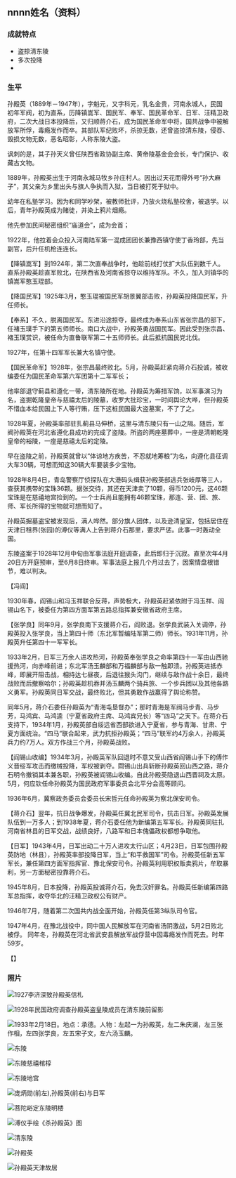 ## nnnn姓名（资料）

### 成就特点

- 盗掠清东陵
- 多次投降​
- ​


### 生平

孙殿英（1889年－1947年），字魁元，又字科元，乳名金贵，河南永城人，民国初年军阀，初为直系，历降镇嵩军、国民军、奉军、国民革命军、日军、汪精卫政府，二次大战日本投降后，又归顺蒋介石，成为国民革命军中将，国共战争中被解放军所俘，毒瘾发作而卒。其部队军纪败坏，杀掠无数，还曾盗掠清东陵，侵吞、毁损文物无数，恶名昭彰，人称东陵大盗。

讽刺的是，其子孙天义曾任陕西省政协副主席、黄帝陵基金会会长，专门保护、收藏古文物。





1889年，孙殿英出生于河南永城马牧乡孙庄村人。因出过天花而得外号“孙大麻子”，其父亲为乡里出头与旗人争执而入狱，当日被打死于狱中。

幼年在私塾学习。因为和同学吵架，被教师批评，乃放火烧私塾校舍，被退学。以后，青年孙殿英成为赌徒，并染上鸦片烟瘾。

他先参加民间秘密组织“庙道会”，成为会首；

1922年，他拉着会众投入河南陆军第一混成团团长兼豫西镇守使丁香玲部，先当副官，后升任机枪连连长。

【降镇嵩军】到1924年，第二次直奉战争时，他趁前线打仗扩大队伍到数千人。直系孙殿英趁直军败北，在陕西省及河南省掠夺以维持军队。不久，加入刘镇华的镇嵩军憨玉琨部。

【降国民军】1925年3月，憨玉琨被国民军胡景翼部击败，孙殿英投降国民军，升任师长。

【奉系】不久，脱离国民军。东进沿途掠夺，最终成为奉系山东省张宗昌的部下，任褚玉璞手下的第五师师长。南口大战中，孙殿英勇战国民军。因此受到张宗昌、褚玉璞赏识，被任命为直鲁联军第二十五师师长。此后抵抗国民党北伐。

1927年，任第十四军军长兼大名镇守使。

【国民革命军】1928年，张宗昌最终败北。5月，孙殿英赶紧向蒋介石投诚，被收编委任为国民革命军第六军团第十二军军长；

他率部退守蓟县和遵化一带，清东陵所在地。孙殿英为筹措军饷，以军事演习为名，盗掘乾隆皇帝与慈禧太后的陵墓，收罗大批珍宝，一时间舆论大哗，但孙殿英不惜血本给民国上下人等行贿，压下这桩民国最大盗墓案，不了了之。

1928年夏，孙殿英率部驻扎蓟县马伸桥，这里与清东陵只有一山之隔。随后，军阀孙殿英在河北省遵化县成功的完成了盗陵。所盗的两座墓葬中，一座是清朝乾隆皇帝的裕陵，一座是慈禧太后的定陵。

早在盗陵之前，孙殿英就曾以“体谅地方疾苦，不忍就地筹粮”为名，向遵化县征调大车30辆，可想而知这30辆大车要装多少宝物。

1928年8月4日，青岛警察厅侦探队在大港码头缉获孙殿英部逃兵张岐厚等三人，查获其携带的宝珠36颗。据张交待，其还在天津卖了10颗，得币1200元，这46颗宝珠是在慈禧地宫捡到的。一个士兵尚且能拥有46颗宝珠，那连、营、团、旅、师、军长所得的宝物就可想而知了。

孙殿英掘墓盗宝被发现后，满人哗然。部分旗人团体，以及逊清皇室，包括居住在天津日租界(张园)的溥仪等满人上告到蒋介石那里，要求严惩。此事一时轰动全国。

东陵盗案于1928年12月中旬由军事法庭开庭调查，此后即归于沉寂。直至次年4月20日方开庭预审，至6月8日终审。军事法庭上报几个月过去了，因案情盘根错节，难以判决。

【冯阎】

1930年春，阎锡山和冯玉祥联合反蒋，声势极大，孙殿英赶紧依附于冯玉祥、阎锡山名下，被委任为第四方面军第五路总指挥兼安徽省政府主席。

【张学良】同年9月，张学良南下支援蒋介石，阎败退。张学良武装入关调停，孙殿英投入张学良，当上第四十师（东北军暂编陆军第二师）师长。1931年11月，孙殿英升任第四十一军军长。

1933年2月，日军三万余人进攻热河，孙殿英奉张学良之命率第四十一军由山西驰援热河，向赤峰前进；东北军汤玉麟部和万福麟部与敌一触即溃。孙殿英进抵赤峰，即展开阻击战，相持达七昼夜，后退往猴头沟门，继续与敌作战十余日，最终战败而后撤察哈尔；孙殿英趁机吞并汤玉麟两个骑兵旅、一个步兵团以及其他各路义勇军。孙殿英同日军交战，最终败北，但其勇敢作战赢得了舆论称赞。

同年5月，蒋介石委任孙殿英为“青海屯垦督办”；那时青海是军阀马步青、马步芳，马鸿宾、马鸿逵（宁夏省政府主席、马鸿宾兄长）等“四马”之天下。在蒋介石支持下，1934年1月，孙殿英部自绥远省西部欲进入宁夏省，参与青海、甘肃、宁夏方面统治。“四马”联合起来，武力抗拒孙殿英；“四马”联军约4万余人，孙殿英兵力约7万人。双方作战三个月，孙殿英战败。

【阎锡山收编】1934年3月，孙殿英军队回退时不意又受山西省阎锡山手下的傅作义晋绥军攻击而缴械投降，军权被剥夺。閰锡山出兵斩断孙殿英回山西之路，蒋介石明令撤销其本兼各职，孙殿英被阎锡山收编。自此孙殿英隐退山西晋祠及太原。5月，何应钦任命孙殿英为国民政府军事委员会北平分会高等顾问。

1936年6月，冀察政务委员会委员长宋哲元任命孙殿英为察北保安司令。

【蒋介石】翌年，抗日战争爆发，孙殿英任冀北民军司令，抗击日军。孙殿英发展队伍到一万多人；到1938年夏，蒋介石委任他为新编第五军军长。孙殿英同驻扎河南省林县的日军交战，战绩良好，八路军和日本傀儡政权都想争取他。

【日军】1943年4月，日军出动二十万人进攻太行山区；4月23日，日军包围孙殿英防地（林县），孙殿英率部投降日军，当上“和平救国军”司令。孙殿英任新五军军长，兼任第四方面军指挥官、豫北保安司令。孙殿英利用职权贩卖鸦片，牟取暴利，另一方面秘密投靠蒋介石。

1945年8月，日本投降，孙殿英投诚蒋介石，免去汉奸罪名。孙殿英任新编第四路军总指挥，收夺华北的汪精卫政权公有财产。

1946年7月，随着第二次国共内战全面开始，孙殿英任第3纵队司令官。

1947年4月，在豫北战役中，同中国人民解放军在河南省汤阴激战，5月2日败北被俘。
同年冬，孙殿英在河北省武安县解放军战俘营中因毒瘾发作而死去。时年59岁。



【】

### 照片

![1927李济深致孙殿英信札](1927李济深致孙殿英信札.jpeg)

![1928年民国政府调查孙殿英盗皇陵成员在清东陵前留影](1928年民国政府调查孙殿英盗皇陵成员在清东陵前留影.jpg)

![1933年2月18日。地点：承德。人物：左起一为孙殿英，左二朱庆澜，左三张作相，左四张学良，左五宋子文，左六汤玉麟。](1933年2月18日。地点：承德。人物：左起一为孙殿英，左二朱庆澜，左三张作相，左四张学良，左五宋子文，左六汤玉麟。.png)

![东陵](东陵.jpg)

![东陵慈禧棺椁](东陵慈禧棺椁.jpg)

![东陵地宫](东陵地宫.jpg)

![庞炳勋(前左),孙殿英(前右)与日军](庞炳勋(前左),孙殿英(前右)与日军.jpg)

![菩陀峪定东陵明楼](菩陀峪定东陵明楼.jpg)

![溥仪手绘《杀孙殿英》图](溥仪手绘《杀孙殿英》图.jpg)

![清东陵](清东陵.jpeg)

![孙殿英](孙殿英.jpg)



![孙殿英天津故居](孙殿英天津故居.jpeg)